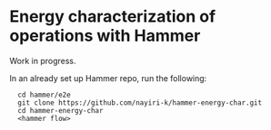 # Energy characterization of operations with Hammer

Work in progress.

In an already set up Hammer repo, run the following:

```
  cd hammer/e2e
  git clone https://github.com/nayiri-k/hammer-energy-char.git
  cd hammer-energy-char
  <hammer flow>
```
